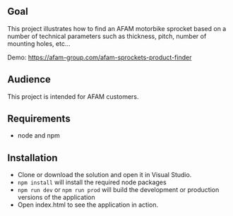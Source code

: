 ## Goal

This project illustrates how to find an AFAM motorbike sprocket based on a number of technical parameters such as thickness, pitch, number of mounting holes, etc...

Demo: https://afam-group.com/afam-sprockets-product-finder

## Audience

This project is intended for AFAM customers.

## Requirements

* node and npm

## Installation

* Clone or download the solution and open it in Visual Studio.
* `npm install` will install the required node packages
* `npm run dev` or `npm run prod` will build the development or production versions of the application
* Open index.html to see the application in action.
